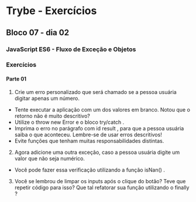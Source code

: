 # Trybe - Exercícios
## Bloco 07 - dia 02
### JavaScript ES6 - Fluxo de Exceção e Objetos

### Exercícios
#### Parte 01

1. Crie um erro personalizado que será chamado se a pessoa usuária digitar apenas um número.
  - Tente executar a aplicação com um dos valores em branco. Notou que o retorno não é muito descritivo?
  - Utilize o throw new Error e o bloco try/catch .
  - Imprima o erro no parágrafo com id result , para que a pessoa usuária saiba o que aconteceu. Lembre-se de usar erros descritivos!
  - Evite funções que tenham muitas responsabilidades distintas.
2. Agora adicione uma outra exceção, caso a pessoa usuária digite um valor que não seja numérico.
  - Você pode fazer essa verificação utilizando a função isNan() .
3. Você se lembrou de limpar os inputs após o clique do botão? Teve que repetir código para isso? Que tal refatorar sua função utilizando o finally ?